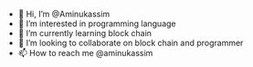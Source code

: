 - 👋 Hi, I’m @Aminukassim
- 👀 I’m interested in programming language 
- 🌱 I’m currently learning block chain 
- 💞️ I’m looking to collaborate on block chain and programmer 
- 📫 How to reach me @aminukassim 

<!---
Aminukassim/Aminukassim is a ✨ special ✨ repository because its `README.md` (this file) appears on your GitHub profile.
You can click the Preview link to take a look at your changes.
--->
